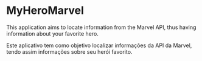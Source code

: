 # MyHeroMarvel

This application aims to locate information from the Marvel API, thus having information about your favorite hero.

Este aplicativo tem como objetivo localizar informações da API da Marvel, tendo assim informações sobre seu herói favorito.
